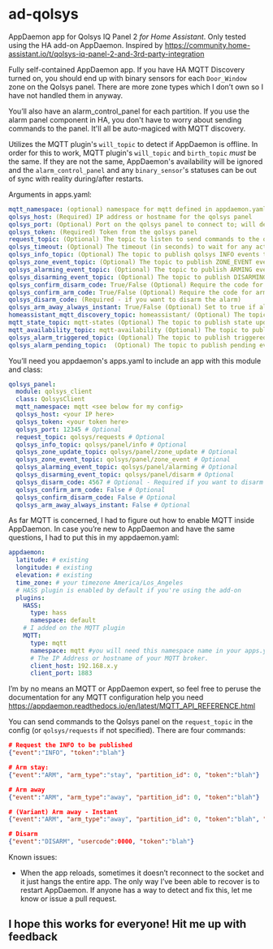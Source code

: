 
# ad-qolsys

AppDaemon app for Qolsys IQ Panel 2 _for Home Assistant_.  Only tested using the HA add-on AppDaemon.  Inspired by <https://community.home-assistant.io/t/qolsys-iq-panel-2-and-3rd-party-integration>

Fully self-contained AppDaemon app.  If you have HA MQTT Discovery turned on, you should end up with binary sensors for each `Door_Window` zone on the Qolsys panel. There are more zone types which I don’t own so I have not handled them in anyway.

You’ll also have an alarm_control_panel for each partition.  If you use the alarm panel component in HA, you don't have to worry about sending commands to the panel.  It'll all be auto-magiced with MQTT discovery.

Utilizes the MQTT plugin's `will_topic` to detect if AppDaemon is offline.  In order for this to work, MQTT plugin's `will_topic` and `birth_topic` _*must*_ be the same.  If they are not the same, AppDaemon's availability will be ignored and the `alarm_control_panel` and any `binary_sensor`'s statuses can be out of sync with reality during/after restarts.

Arguments in apps.yaml:

```yaml
mqtt_namespace: (optional) namespace for mqtt defined in appdaemon.yaml; defaults to ""
qolsys_host: (Required) IP address or hostname for the qolsys panel
qolsys_port: (Optional) Port on the qolsys panel to connect to; will default to 12345
qolsys_token: (Required) Token from the qolsys panel
request_topic: (Optional) The topic to listen to send commands to the qolsys panel; defaults to qolsys/requests
qolsys_timeout: (Optional) The timeout (in seconds) to wait for any activity to/from the qolsys panel before disconnecting; defaults to 86400
qolsys_info_topic: (Optional) The topic to publish qolsys INFO events to; defaults to qolsys/info
qolsys_zone_event_topic: (Optional) The topic to publish ZONE_EVENT events to; defaults to qolsys/zone_event
qolsys_alarming_event_topic: (Optional) The topic to publish ARMING events to; defaults to qolsys/arming
qolsys_disarming_event_topic: (Optional) The topic to publish DISARMING events to; defaults to qolsys/disarming
qolsys_confirm_disarm_code: True/False (Optional) Require the code for disarming; defaults to False
qolsys_confirm_arm_code: True/False (Optional) Require the code for arming; defaults to False
qolsys_disarm_code: (Required - if you want to disarm the alarm)
qolsys_arm_away_always_instant: True/False (Optional) Set to true if all Arm Away commands should be instant; defaults to False
homeassistant_mqtt_discovery_topic: homeassistant/ (Optional) The topic Home Assistant is using for MQTT Discovery (homeassistant/ is the default in HA and here)
mqtt_state_topic: mqtt-states (Optional) The topic to publish state updates to for the alarm_control_panel and binary_sensor (default: mqtt-states)
mqtt_availability_topic: mqtt-availability (Optional) The topic to publish availability events to for the alarm_control_panel and binary_sensor (default: mqtt-availability)
qolsys_alarm_triggered_topic: (Optional) The topic to publish triggered events to; defaults to qolsys/alarm/triggered
qolsys_alarm_pending_topic:  (Optional) The topic to publish pending events to; defaults to qolsys/alarm/pending
```

You’ll need you appdaemon's apps.yaml to include an app with this module and class:

```yaml
qolsys_panel:
  module: qolsys_client
  class: QolsysClient
  mqtt_namespace: mqtt <see below for my config>
  qolsys_host: <your IP here>
  qolsys_token: <your token here>
  qolsys_port: 12345 # Optional
  request_topic: qolsys/requests # Optional
  qolsys_info_topic: qolsys/panel/info # Optional
  qolsys_zone_update_topic: qolsys/panel/zone_update # Optional
  qolsys_zone_event_topic: qolsys/panel/zone_event # Optional
  qolsys_alarming_event_topic: qolsys/panel/alarming # Optional
  qolsys_disarming_event_topic: qolsys/panel/disarm # Optional
  qolsys_disarm_code: 4567 # Optional - Required if you want to disarm the panel
  qolsys_confirm_arm_code: False # Optional
  qolsys_confirm_disarm_code: False # Optional
  qolsys_arm_away_always_instant: False # Optional
```

As far MQTT is concerned, I had to figure out how to enable MQTT inside AppDaemon. In case you’re new to AppDaemon and have the same questions, I had to put this in my appdaemon.yaml:

```yaml
appdaemon:
  latitude: # existing
  longitude: # existing
  elevation: # existing
  time_zone: # your timezone America/Los_Angeles
  # HASS plugin is enabled by default if you're using the add-on
  plugins:
    HASS:
      type: hass
      namespace: default
    # I added on the MQTT plugin
    MQTT:
      type: mqtt
      namespace: mqtt #you will need this namespace name in your apps.yaml
      # The IP Address or hostname of your MQTT broker.  
      client_host: 192.168.x.y
      client_port: 1883
```

I’m by no means an MQTT or AppDaemon expert, so feel free to peruse the documentation for any MQTT configuration help you need <https://appdaemon.readthedocs.io/en/latest/MQTT_API_REFERENCE.html>

You can send commands to the Qolsys panel on the `request_topic` in the config (or `qolsys/requests` if not specified).  There are four commands:

```json
# Request the INFO to be published
{"event":"INFO", "token":"blah"}

# Arm stay:
{"event":"ARM", "arm_type":"stay", "partition_id": 0, "token":"blah"}

# Arm away
{"event":"ARM", "arm_type":"away", "partition_id": 0, "token":"blah"}

# (Variant) Arm away - Instant
{"event":"ARM", "arm_type":"away", "partition_id": 0, "token":"blah", "instant": true}

# Disarm
{"event":"DISARM", "usercode":0000, "token":"blah"}
```

Known issues:

- When the app reloads, sometimes it doesn’t reconnect to the socket and it just hangs the entire app. The only way I’ve been able to recover is to restart AppDaemon. If anyone has a way to detect and fix this, let me know or issue a pull request.

## I hope this works for everyone! Hit me up with feedback
